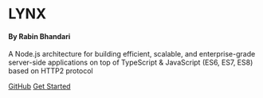 <!-- ![logo](https://github.com/sweetalert2/sweetalert2/raw/master/assets/swal2-logo.png) -->
<h1>LYNX</h1>

<h4>By <strong>Rabin Bhandari</strong></h4>

<p>
A Node.js architecture for building efficient, scalable, and enterprise-grade server-side applications on top of TypeScript & JavaScript (ES6, ES7, ES8)
 based on HTTP2 protocol</p>


[GitHub](https://github.com/realrashid/sweet-alert)
[Get Started](/sweet-alert/README)